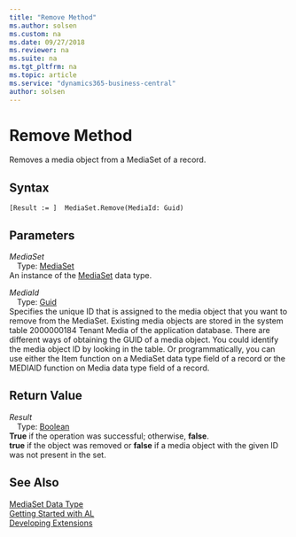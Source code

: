 ```yaml
---
title: "Remove Method"
ms.author: solsen
ms.custom: na
ms.date: 09/27/2018
ms.reviewer: na
ms.suite: na
ms.tgt_pltfrm: na
ms.topic: article
ms.service: "dynamics365-business-central"
author: solsen
---
```

[//]: # (START>DO_NOT_EDIT)
[//]: # (IMPORTANT:Do not edit any of the content between here and the END>DO_NOT_EDIT.)
[//]: # (Any modifications should be made in the .resx files in the ModernDev repo.)
# Remove Method
Removes a media object from a MediaSet of a record.

## Syntax
```
[Result := ]  MediaSet.Remove(MediaId: Guid)
```
## Parameters
*MediaSet*  
&emsp;Type: [MediaSet](mediaset-data-type.md)  
An instance of the [MediaSet](mediaset-data-type.md) data type.  

*MediaId*  
&emsp;Type: [Guid](guid-data-type.md)  
Specifies the unique ID that is assigned to the media object that you want to remove from the MediaSet. Existing media objects are stored in the system table 2000000184 Tenant Media of the application database. There are different ways of obtaining the GUID of a media object. You could identify the media object ID by looking in the table. Or programmatically, you can use either the Item function on a MediaSet data type field of a record or the MEDIAID function on Media data type field of a record.
          


## Return Value
*Result*  
&emsp;Type: [Boolean](boolean-data-type.md)  
**True** if the operation was successful; otherwise, **false**.  
**true** if the object was removed or **false** if a media object with the given ID was not present in the set.  


[//]: # (IMPORTANT: END>DO_NOT_EDIT)
## See Also
[MediaSet Data Type](mediaset-data-type.md)  
[Getting Started with AL](../devenv-get-started.md)  
[Developing Extensions](../devenv-dev-overview.md)